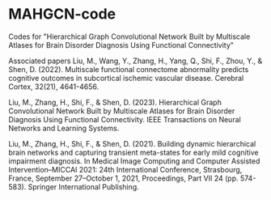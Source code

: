 # MAHGCN-code
Codes for "Hierarchical Graph Convolutional Network Built by Multiscale Atlases for Brain Disorder Diagnosis Using Functional Connectivity"

Associated papers
Liu, M., Wang, Y., Zhang, H., Yang, Q., Shi, F., Zhou, Y., & Shen, D. (2022). Multiscale functional connectome abnormality predicts cognitive outcomes in subcortical ischemic vascular disease. Cerebral Cortex, 32(21), 4641-4656.

Liu, M., Zhang, H., Shi, F., & Shen, D. (2023). Hierarchical Graph Convolutional Network Built by Multiscale Atlases for Brain Disorder Diagnosis Using Functional Connectivity. IEEE Transactions on Neural Networks and Learning Systems.

Liu, M., Zhang, H., Shi, F., & Shen, D. (2021). Building dynamic hierarchical brain networks and capturing transient meta-states for early mild cognitive impairment diagnosis. In Medical Image Computing and Computer Assisted Intervention–MICCAI 2021: 24th International Conference, Strasbourg, France, September 27–October 1, 2021, Proceedings, Part VII 24 (pp. 574-583). Springer International Publishing.
